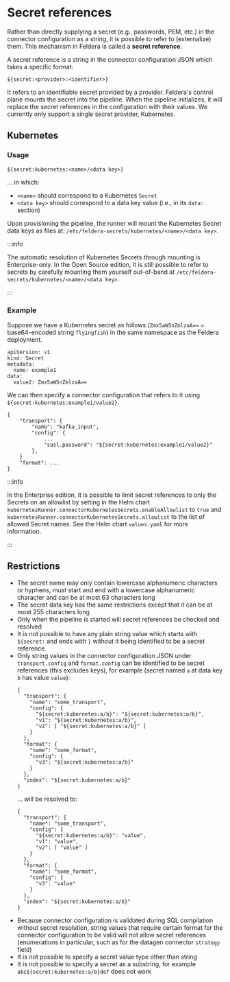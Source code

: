 # Secret references

Rather than directly supplying a secret (e.g., passwords, PEM, etc.) in the connector
configuration as a string, it is possible to refer to (externalize) them. This mechanism
in Feldera is called a **secret reference**.

A secret reference is a string in the connector configuration JSON which takes a specific format:

```
${secret:<provider>:<identifier>}
```

It refers to an identifiable secret provided by a provider. Feldera's control plane mounts the secret
into the pipeline. When the pipeline initializes, it will replace the secret references in the
configuration with their values. We currently only support a single secret provider, Kubernetes.

## Kubernetes

### Usage

```
${secret:kubernetes:<name>/<data key>}
```

... in which:
- `<name>` should correspond to a Kubernetes `Secret`
- `<data key>` should correspond to a data key value (i.e., in its `data:` section)

Upon provisioning the pipeline, the runner will mount the Kubernetes Secret data keys
as files at: `/etc/feldera-secrets/kubernetes/<name>/<data key>`.

:::info

The automatic resolution of Kubernetes Secrets through mounting is Enterprise-only.
In the Open Source edition, it is still possible to refer to secrets by carefully
mounting them yourself out-of-band at `/etc/feldera-secrets/kubernetes/<name>/<data key>`.

:::

### Example

Suppose we have a Kubernetes secret as follows (`Zmx5aW5nZmlzaA==` = base64-encoded string `flyingfish`)
in the same namespace as the Feldera deployment.

```
apiVersion: v1
kind: Secret
metadata:
  name: example1
data:
  value2: Zmx5aW5nZmlzaA==
```

We can then specify a connector configuration that refers to it using `${secret:kubernetes:example1/value2}`.

```
{
    "transport": {
        "name": "kafka_input",
        "config": {
            ...
            "sasl.password": "${secret:kubernetes:example1/value2}"
        },
    }
    "format": ...
}
```

:::info

In the Enterprise edition, it is possible to limit secret references to only
the Secrets on an allowlist by setting in the Helm chart
`kubernetesRunner.connectorKubernetesSecrets.enableAllowlist` to `true` and
`kubernetesRunner.connectorKubernetesSecrets.allowlist` to the list of allowed
Secret names. See the Helm chart `values.yaml` for more information.

:::

## Restrictions

- The secret name may only contain lowercase alphanumeric characters or hyphens, must start and end
  with a lowercase alphanumeric character and can be at most 63 characters long
- The secret data key has the same restrictions except that it can be at most 255 characters long
- Only when the pipeline is started will secret references be checked and resolved
- It is not possible to have any plain string value which starts with `${secret:` and ends with `}`
  without it being identified to be a secret reference.
- Only string values in the connector configuration JSON under `transport.config` and `format.config`
  can be identified to be secret references (this excludes keys), for example (secret named `a` at
  data key `b` has value `value`):
  ```
  {
    "transport": {
      "name": "some_transport",
      "config": {
        "${secret:kubernetes:a/b}": "${secret:kubernetes:a/b}",
        "v1": "${secret:kubernetes:a/b}",
        "v2": [ "${secret:kubernetes:a/b}" ]
      }
    },
    "format": {
      "name": "some_format",
      "config": {
        "v3": "${secret:kubernetes:a/b}"
      }
    },
    "index": "${secret:kubernetes:a/b}"
  }
  ```
  ... will be resolved to:
  ```
  {
    "transport": {
      "name": "some_transport",
      "config": {
        "${secret:kubernetes:a/b}": "value",
        "v1": "value",
        "v2": [ "value" ]
      }
    },
    "format": {
      "name": "some_format",
      "config": {
        "v3": "value"
      }
    },
    "index": "${secret:kubernetes:a/b}"
  }
  ```
- Because connector configuration is validated during SQL compilation without secret
  resolution, string values that require certain format for the connector configuration
  to be valid will not allow secret references (enumerations in particular, such as for
  the datagen connector `strategy` field)
- It is not possible to specify a secret value type other than string
- It is not possible to specify a secret as a substring, for example
  `abc${secret:kubernetes:a/b}def` does not work
